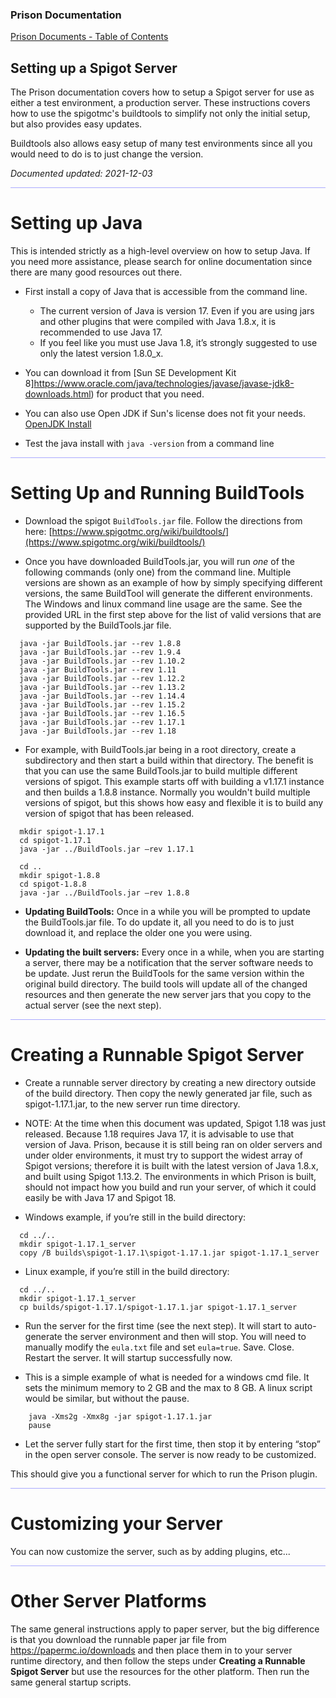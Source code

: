 
### Prison Documentation 
[Prison Documents - Table of Contents](prison_docs_000_toc.md)

## Setting up a Spigot Server

The Prison documentation covers how to setup a Spigot server for use as either
a test environment, a production server.  These instructions covers how to
use the spigotmc's buildtools to simplify not only the initial setup, 
but also provides easy updates.  

Buildtools also allows easy setup of many test environments since all you 
would need to do is to just change the version.


*Documented updated: 2021-12-03*

<hr style="height:1px; border:none; color:#aaf; background-color:#aaf;">


# Setting up Java
This is intended strictly as a high-level overview on how to setup Java.
If you need more assistance, please search for online documentation since
there are many good resources out there.

*  First install a copy of Java that is accessible from the command line.
    - The current version of Java is version 17. Even if you are using jars and other plugins that were compiled with Java 1.8.x, it is recommended to use Java 17.  
	- If you feel like you must use Java 1.8, it’s strongly suggested to use only the latest version 1.8.0_x.
    
    
*  You can download it from [Sun SE Development Kit 8]https://www.oracle.com/java/technologies/javase/javase-jdk8-downloads.html) for product that you need.


*  You can also use Open JDK if Sun's license does not fit your needs. [OpenJDK Install](https://openjdk.java.net/install/)


*  Test the java install with `java -version` from a command line

<hr style="height:1px; border:none; color:#aaf; background-color:#aaf;">



# Setting Up and Running BuildTools

*  Download the spigot `BuildTools.jar` file.  Follow the directions from here:
	[https://www.spigotmc.org/wiki/buildtools/](https://www.spigotmc.org/wiki/buildtools/)


*  Once you have downloaded BuildTools.jar, you will run *one* of the following commands (only one) from the command line.  Multiple versions are shown as an example of how by simply specifying different versions, the same BuildTool will generate the different environments.  The Windows and linux command line usage are the same.  See the provided URL in the first step above for the list of valid versions that are supported by the BuildTools.jar file.  

```
  java -jar BuildTools.jar --rev 1.8.8
  java -jar BuildTools.jar --rev 1.9.4
  java -jar BuildTools.jar --rev 1.10.2
  java -jar BuildTools.jar --rev 1.11
  java -jar BuildTools.jar --rev 1.12.2
  java -jar BuildTools.jar --rev 1.13.2
  java -jar BuildTools.jar --rev 1.14.4
  java -jar BuildTools.jar --rev 1.15.2
  java -jar BuildTools.jar --rev 1.16.5
  java -jar BuildTools.jar --rev 1.17.1
  java -jar BuildTools.jar --rev 1.18
```

*  For example, with BuildTools.jar being in a root directory, create a subdirectory and then start a build within that directory.  The benefit is that you can use the same BuildTools.jar to build multiple different versions of spigot.  This example starts off with building a v1.17.1 instance and then builds a 1.8.8 instance.  Normally you wouldn't build multiple versions of spigot, but this shows how easy and flexible it is to build any version of spigot that has been released.

```
  mkdir spigot-1.17.1
  cd spigot-1.17.1
  java -jar ../BuildTools.jar –rev 1.17.1
  
  cd ..
  mkdir spigot-1.8.8
  cd spigot-1.8.8
  java -jar ../BuildTools.jar –rev 1.8.8
```

*  **Updating BuildTools:** Once in a while you will be prompted to update the BuildTools.jar file. To do update it, all you need to do is to just download it, and replace the older one you were using.  


*  **Updating the built servers:** Every once in a while, when you are starting a server, there may be a notification that the server software needs to be update.  Just rerun the BuildTools for the same version within the original build directory.  The build tools will update all of the changed resources and then generate the new server jars that you copy to the actual server (see the next step).  


<hr style="height:1px; border:none; color:#aaf; background-color:#aaf;">



# Creating a Runnable Spigot Server

*  Create a runnable server directory by creating a new directory outside of the build directory. Then copy the newly generated jar file, such as spigot-1.17.1.jar, to the new server run time directory. 

*  NOTE: At the time when this document was updated, Spigot 1.18 was just released.  Because 1.18 requires Java 17, it is advisable to use that version of Java.  Prison, because it is still being ran on older servers and under older environments, it must try to support the widest array of Spigot versions; therefore it is built with the latest version of Java 1.8.x, and built using Spigot 1.13.2.  The environments in which Prison is built, should not impact how you build and run your server, of which it could easily be with Java 17 and Spigot 18.


*  Windows example, if you’re still in the build directory:

```
  cd ../..
  mkdir spigot-1.17.1_server
  copy /B builds\spigot-1.17.1\spigot-1.17.1.jar spigot-1.17.1_server
```

*  Linux example, if you’re still in the build directory:

```
  cd ../..
  mkdir spigot-1.17.1_server
  cp builds/spigot-1.17.1/spigot-1.17.1.jar spigot-1.17.1_server
```


*  Run the server for the first time (see the next step). It will start to auto-generate the server environment and then will stop.  You will need to manually modify the `eula.txt` file and set `eula=true`.  Save.  Close.  Restart the server.  It will startup successfully now.


*  This is a simple example of what is needed for a windows cmd file. It sets the minimum memory to 2 GB and the max to 8 GB.  A linux script would be similar, but without the pause.

```
    java -Xms2g -Xmx8g -jar spigot-1.17.1.jar
    pause
```

*  Let the server fully start for the first time, then stop it by entering “stop” in the open server console.  The server is now ready to be customized.


This should give you a functional server for which to run the Prison plugin.  


<hr style="height:1px; border:none; color:#aaf; background-color:#aaf;">



# Customizing your Server

You can now customize the server, such as by adding plugins, etc...


<hr style="height:1px; border:none; color:#aaf; background-color:#aaf;">



# Other Server Platforms

The same general instructions apply to paper server, but the big difference is that you download the runnable paper jar file from https://papermc.io/downloads and then place them in to your server runtime directory, and then follow the steps under **Creating a Runnable Spigot Server** but use the resources for the other platform.  Then run the same general startup scripts.


